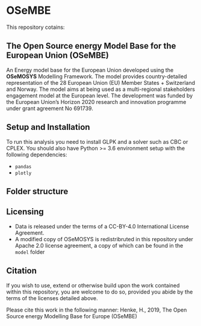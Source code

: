 # OSeMBE
This repository cotains:

## The Open Source energy Model Base for the European Union (OSeMBE)

An Energy model base for the European Union developed using the **OSeMOSYS** Modelling Framework.
The model provides country-detailed representation of the 28 European Union (EU) Member States + Switzerland and Norway. The model aims at being used as a multi-regional stakeholders engagement model at the European level.
The development was funded by the European Union’s Horizon 2020 research and innovation programme under grant agreement No 691739.

## Setup and Installation
To run this analysis you need to install GLPK and a solver such as CBC or CPLEX.
You should also have Python >= 3.6 environment setup with the following dependencies:
- `pandas`
- `plotly`

## Folder structure

## Licensing
- Data is released under the terms of a CC-BY-4.0 International License Agreement.
- A modified copy of OSeMOSYS is redistribruted in this repository under Apache 2.0 license agreement, a copy of which can be found in the `model` folder

## Citation

If you wish to use, extend or otherwise build upon the work contained within this repository, you are
welcome to do so, provided you abide by the terms of the licenses detailed above.

Please cite this work in the following manner:
    Henke, H., 2019,
    The Open Source energy Modelling Base for Europe (OSeMBE)
